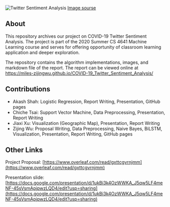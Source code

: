 


![Twitter Sentiment Analysis](Image/heading_image.jpg)
 [Image sourse](https://bensonruan.com/twitter-sentiment-analysis-with-tensorflowjs/)

## About

This repository archives our project on COVID-19 Twitter Sentiment Analysis. The project is part of the 2020 Summer CS 4641 Machine Learning course and serves for offering opportunity of classroom learning application and deeper exploration.

The repository contains the algorithm implementations, images, and markdown file of the report. The report can be viewed online at https://miles-zijingwu.github.io/COVID-19_Twitter_Sentiment_Analysis/

## Contributions

- Akash Shah: Logistic Regression, Report Writing, Presentation, GitHub pages
- Chiche Tsai: Support Vector Machine, Data Preprocessing, Presentation, Report Writing
- Jiaxi Xu: Visualization (Geographic Map), Presentation, Report Writing
- Zijing Wu: Proposal Writing, Data Preprocessing, Naive Bayes, BiLSTM, Visualization, Presentation, Report Writing, GitHub pages

## Other Links

Project Proposal:  [https://www.overleaf.com/read/gxttcgvrnjmm](https://www.overleaf.com/read/gxttcgvrnjmm)

Presentation slide: [https://docs.google.com/presentation/d/1ukBi3k4OzWWKA_J5qw5LF4meNF-45sVsmApjpwzLQD4/edit?usp=sharing](https://docs.google.com/presentation/d/1ukBi3k4OzWWKA_J5qw5LF4meNF-45sVsmApjpwzLQD4/edit?usp=sharing) 




